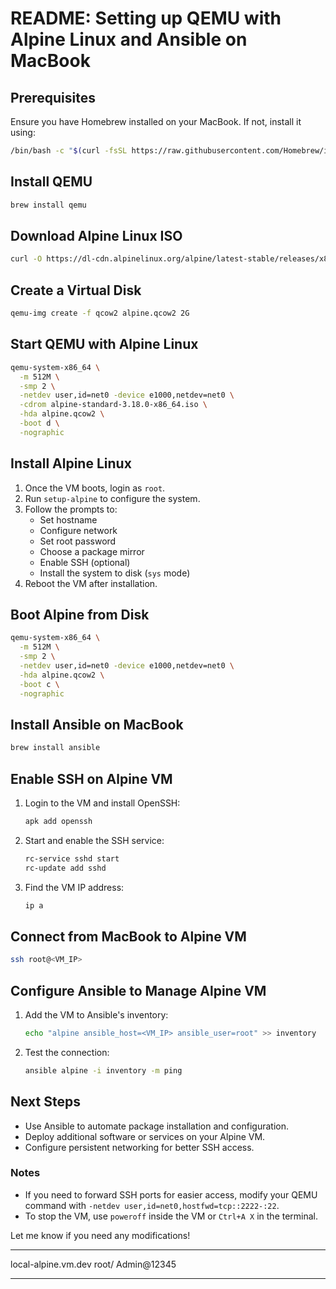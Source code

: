 # README: Setting up QEMU with Alpine Linux and Ansible on MacBook

## Prerequisites
Ensure you have Homebrew installed on your MacBook. If not, install it using:
```sh
/bin/bash -c "$(curl -fsSL https://raw.githubusercontent.com/Homebrew/install/HEAD/install.sh)"
```

## Install QEMU
```sh
brew install qemu
```

## Download Alpine Linux ISO
```sh
curl -O https://dl-cdn.alpinelinux.org/alpine/latest-stable/releases/x86_64/alpine-standard-3.18.0-x86_64.iso
```

## Create a Virtual Disk
```sh
qemu-img create -f qcow2 alpine.qcow2 2G
```

## Start QEMU with Alpine Linux
```sh
qemu-system-x86_64 \
  -m 512M \
  -smp 2 \
  -netdev user,id=net0 -device e1000,netdev=net0 \
  -cdrom alpine-standard-3.18.0-x86_64.iso \
  -hda alpine.qcow2 \
  -boot d \
  -nographic
```

## Install Alpine Linux
1. Once the VM boots, login as `root`.
2. Run `setup-alpine` to configure the system.
3. Follow the prompts to:
   - Set hostname
   - Configure network
   - Set root password
   - Choose a package mirror
   - Enable SSH (optional)
   - Install the system to disk (`sys` mode)
4. Reboot the VM after installation.

## Boot Alpine from Disk
```sh
qemu-system-x86_64 \
  -m 512M \
  -smp 2 \
  -netdev user,id=net0 -device e1000,netdev=net0 \
  -hda alpine.qcow2 \
  -boot c \
  -nographic
```

## Install Ansible on MacBook
```sh
brew install ansible
```

## Enable SSH on Alpine VM
1. Login to the VM and install OpenSSH:
   ```sh
   apk add openssh
   ```
2. Start and enable the SSH service:
   ```sh
   rc-service sshd start
   rc-update add sshd
   ```
3. Find the VM IP address:
   ```sh
   ip a
   ```

## Connect from MacBook to Alpine VM
```sh
ssh root@<VM_IP>
```

## Configure Ansible to Manage Alpine VM
1. Add the VM to Ansible's inventory:
   ```sh
   echo "alpine ansible_host=<VM_IP> ansible_user=root" >> inventory
   ```
2. Test the connection:
   ```sh
   ansible alpine -i inventory -m ping
   ```

## Next Steps
- Use Ansible to automate package installation and configuration.
- Deploy additional software or services on your Alpine VM.
- Configure persistent networking for better SSH access.

### Notes
- If you need to forward SSH ports for easier access, modify your QEMU command with `-netdev user,id=net0,hostfwd=tcp::2222-:22`.
- To stop the VM, use `poweroff` inside the VM or `Ctrl+A X` in the terminal.

Let me know if you need any modifications!


----------------------------------
local-alpine.vm.dev
root/ Admin@12345

----------------------------------

